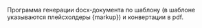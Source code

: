 Программа генерации docx-документа по шаблону (в шаблоне указываются плейсхолдеры {markup}) и конвертации в pdf.

